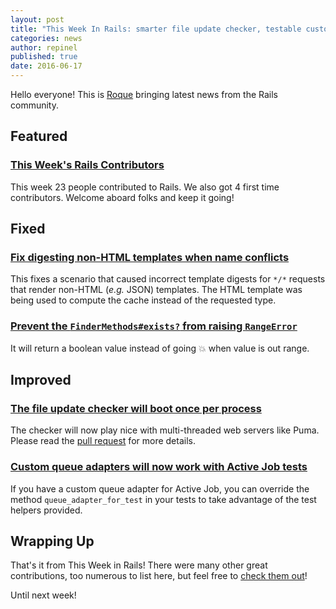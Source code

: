 ```yaml
---
layout: post
title: "This Week In Rails: smarter file update checker, testable custom queue adapters and more!"
categories: news
author: repinel
published: true
date: 2016-06-17
---
```


Hello everyone! This is [Roque](https://twitter.com/repinel) bringing latest news from the Rails community.

## Featured

### [This Week's Rails Contributors](http://contributors.rubyonrails.org/contributors/in-time-window/20160611-20160617)

This week 23 people contributed to Rails. We also got 4 first time contributors. Welcome aboard folks and keep it going!

## Fixed

### [Fix digesting non-HTML templates when name conflicts](https://github.com/rails/rails/pull/25411)

This fixes a scenario that caused incorrect template digests for `*/*` requests that render non-HTML (_e.g._ JSON) templates. The HTML template was being used to compute the cache instead of the requested type.

### [Prevent the `FinderMethods#exists?` from raising `RangeError`](https://github.com/rails/rails/pull/25271)

It will return a boolean value instead of going 💥 when value is out range.

## Improved

### [The file update checker will boot once per process](https://github.com/rails/rails/pull/25302)

The checker will now play nice with multi-threaded web servers like Puma. Please read the [pull request](https://github.com/rails/rails/pull/25302) for more details.

### [Custom queue adapters will now work with Active Job tests](https://github.com/rails/rails/pull/25367)

If you have a custom queue adapter for Active Job, you can override the method `queue_adapter_for_test` in your tests to take advantage of the test helpers provided.

## Wrapping Up

That's it from This Week in Rails! There were many other great contributions, too numerous to list here, but feel free to [check them out](https://github.com/rails/rails/compare/master@%7B2016-06-11%7D...@%7B2016-06-17%7D)!

Until next week!

